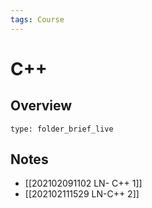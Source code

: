 ```yaml
---
tags: Course
---
```


# C++ 
## Overview
 
```ccard
type: folder_brief_live
```
 
## Notes
* [[202102091102 LN- C++ 1]]
* [[202102111529 LN-C++ 2]]